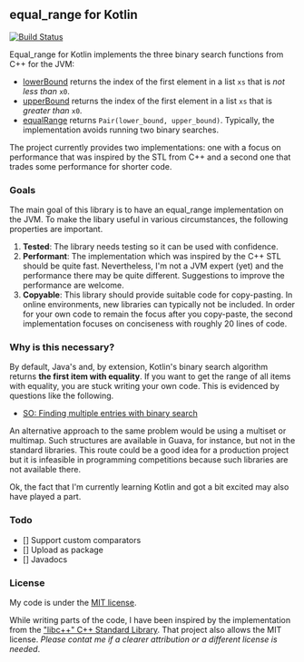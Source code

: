 equal_range for Kotlin
----------------------

[![Build Status](https://travis-ci.org/MatthiasKauer/EqualRangeKt.svg?branch=master)](https://travis-ci.org/MatthiasKauer/EqualRangeKt)

Equal_range for Kotlin implements the three binary search functions from C++ for the JVM:

- [lowerBound](http://en.cppreference.com/w/cpp/algorithm/lower_bound) returns the index of the first element in a list `xs` that is *not less than* `x0`.
- [upperBound](http://en.cppreference.com/w/cpp/algorithm/upper_bound) returns the index of the first element in a list `xs` that is *greater than* `x0`.
- [equalRange](http://en.cppreference.com/w/cpp/algorithm/equal_range) returns `Pair(lower_bound, upper_bound)`. Typically, the implementation avoids running two binary searches.

The project currently provides two implementations: one with a focus on performance that was inspired by the
STL from C++ and a second one that trades some performance for shorter code.

### Goals

The main goal of this library is to have an equal_range implementation on the JVM.
To make the libary useful in various circumstances, the following properties are important.

1. **Tested**: The library needs testing so it can be used with confidence.
2. **Performant**: The implementation which was inspired by the C++ STL should be quite fast.
                   Nevertheless, I'm not a JVM expert (yet) and the performance there may be quite different.
                   Suggestions to improve the performance are welcome.
4. **Copyable**: This library should provide suitable code for copy-pasting.
                 In online environments, new libraries can typically not be included.
                 In order for your own code to remain the focus after you copy-paste,
                 the second implementation focuses on conciseness with roughly 20 lines of code.

### Why is this necessary?
By default, Java's and, by extension, Kotlin's binary search algorithm returns **the first item with equality**.
If you want to get the range of all items with equality, you are stuck writing your own code.
This is evidenced by questions like the following.

- [SO: Finding multiple entries with binary search](https://stackoverflow.com/questions/12144802/finding-multiple-entries-with-binary-search)

An alternative approach to the same problem would be using a multiset or multimap.
Such structures are available in Guava, for instance, but not in the standard libraries.
This route could be a good idea for a production project but it is infeasible in programming competitions
because such libraries are not available there.

Ok, the fact that I'm currently learning Kotlin and got a bit excited may also have played a part.

### Todo

- [] Support custom comparators
- [] Upload as package
- [] Javadocs

### License
My code is under the [MIT license](LICENSE).

While writing parts of the code, I have been inspired by the implementation from the
["libc++" C++ Standard Library](https://libcxx.llvm.org/).
That project also allows the MIT license.
*Please contat me if a clearer attribution or a different license is needed*.
